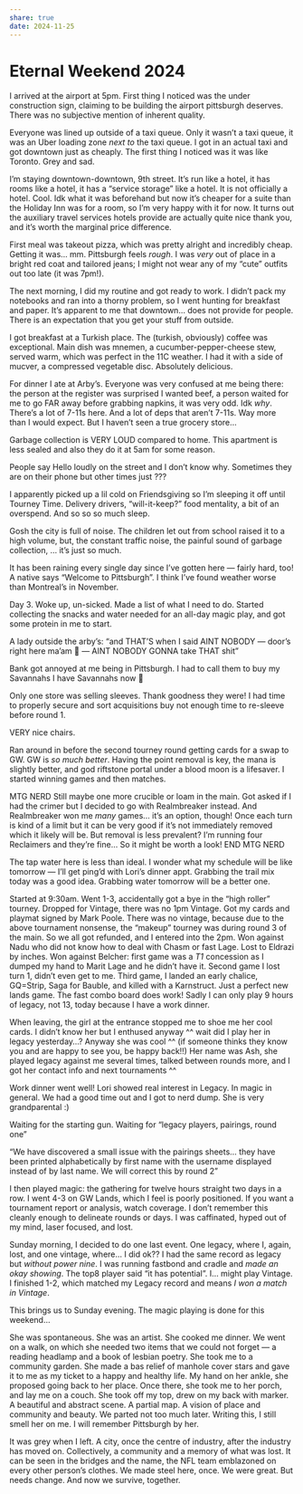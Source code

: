 ```yaml
---
share: true
date: 2024-11-25
---
```


# Eternal Weekend 2024
I arrived at the airport at 5pm. First thing I noticed was the under construction sign, claiming to be building the airport pittsburgh deserves. There was no subjective mention of inherent quality.

Everyone was lined up outside of a taxi queue. Only it wasn’t a taxi queue, it was an Uber loading zone *next to* the taxi queue. I got in an actual taxi and got downtown just as cheaply. The first thing I noticed was it was like Toronto. Grey and sad.

I’m staying downtown-downtown, 9th street. It’s run like a hotel, it has rooms like a hotel, it has a “service storage” like a hotel. It is not officially a hotel. Cool. Idk what it was beforehand but now it’s cheaper for a suite than the Holiday Inn was for a room, so I’m very happy with it for now. It turns out the auxiliary travel services hotels provide are actually quite nice thank you, and it’s worth the marginal price difference.

First meal was takeout pizza, which was pretty alright and incredibly cheap. Getting it was… mm. Pittsburgh feels *rough*. I was *very* out of place in a bright red coat and tailored jeans; I might not wear any of my “cute” outfits out too late (it was 7pm!).

The next morning, I did my routine and got ready to work. I didn’t pack my notebooks and ran into a thorny problem, so I went hunting for breakfast and paper. It’s apparent to me that downtown… does not provide for people. There is an expectation that you get your stuff from outside.

I got breakfast at a Turkish place. The (turkish, obviously) coffee was exceptional. Main dish was mnemen, a cucumber-pepper-cheese stew, served warm, which was perfect in the 11C weather. I had it with a side of mucver, a compressed vegetable disc. Absolutely delicious.

For dinner I ate at Arby’s. Everyone was very confused at me being there: the person at the register was surprised I wanted beef, a person waited for me to go FAR away before grabbing napkins, it was very odd. Idk *why*. There’s a lot of 7-11s here. And a lot of deps that aren’t 7-11s. Way more than I would expect. But I haven’t seen a true grocery store…

Garbage collection is VERY LOUD compared to home. This apartment is less sealed and also they do it at 5am for some reason.

People say Hello loudly on the street and I don’t know why. Sometimes they are on their phone but other times just ???

I apparently picked up a lil cold on Friendsgiving so I’m sleeping it off until Tourney Time. Delivery drivers, “will-it-keep?” food mentality, a bit of an overspend. And so so so much sleep.

Gosh the city is full of noise. The children let out from school raised it to a high volume, but, the constant traffic noise, the painful sound of garbage collection, … it’s just so much.

It has been raining every single day since I’ve gotten here — fairly hard, too! A native says “Welcome to Pittsburgh”. I think I’ve found weather worse than Montreal’s in November.

Day 3. Woke up, un-sicked. Made a list of what I need to do. Started collecting the snacks and water needed for an all-day magic play, and got some protein in me to start.

A lady outside the arby’s: “and THAT’S when I said AINT NOBODY — door’s right here ma’am 🙂 — AINT NOBODY GONNA take THAT shit”

Bank got annoyed at me being in Pittsburgh. I had to call them to buy my Savannahs I have Savannahs now 💖

Only one store was selling sleeves. Thank goodness they were! I had time to properly secure and sort acquisitions buy not enough time to re-sleeve before round 1.

VERY nice chairs.

Ran around in before the second tourney round getting cards for a swap to GW. GW is *so much better*. Having the point removal is key, the mana is slightly better, and god riftstone portal under a blood moon is a lifesaver. I started winning games and then matches.

MTG NERD
Still maybe one more crucible or loam in the main. Got asked if I had the crimer but I decided to go with Realmbreaker instead. And Realmbreaker won me *many* games… it’s an option, though! Once each turn is kind of a limit but it can be very good if it’s not immediately removed which it likely will be. But removal is less prevalent? I’m running four Reclaimers and they’re fine… So it might be worth a look!
END MTG NERD

The tap water here is less than ideal. I wonder what my schedule will be like tomorrow — I’ll get ping’d with Lori’s dinner appt. Grabbing the trail mix today was a good idea. Grabbing water tomorrow will be a better one.

Started at 9:30am. Went 1-3, accidentally got a bye in the “high roller” tourney. Dropped for Vintage, there was no 1pm Vintage. Got my cards and playmat signed by Mark Poole. There was no vintage, because due to the above tournament nonsense, the “makeup” tourney was during round 3 of the main. So we all got refunded, and I entered into the 2pm. Won against Nadu who did not know how to deal with Chasm or fast Lage. Lost to Eldrazi by inches. Won against Belcher: first game was a *T1* concession as I dumped my hand to Marit Lage and he didn’t have it. Second game I lost turn 1, didn’t even get to me. Third game, I landed an early chalice, GQ=Strip, Saga for Bauble, and killed with a Karnstruct. Just a perfect new lands game. The fast combo board does work! Sadly I can only play 9 hours of legacy, not 13, today because I have a work dinner.

When leaving, the girl at the entrance stopped me to shoe me her cool cards. I didn’t know her but I enthused anyway ^^ wait did I play her in legacy yesterday…? Anyway she was cool ^^ (if someone thinks they know you and are happy to see you, be happy back!!) Her name was Ash, she played legacy against me several times, talked between rounds more, and I got her contact info and next tournaments ^^

Work dinner went well! Lori showed real interest in Legacy. In magic in general. We had a good time out and I got to nerd dump. She is very grandparental :)

Waiting for the starting gun. Waiting for “legacy players, pairings, round one”

“We have discovered a small issue with the pairings sheets… they have been printed alphabetically by first name with the username displayed instead of by last name. We will correct this by round 2”

I then played magic: the gathering for twelve hours straight two days in a row. I went 4-3 on GW Lands, which I feel is poorly positioned. If you want a tournament report or analysis, watch coverage. I don’t remember this cleanly enough to delineate rounds or days. I was caffinated, hyped out of my mind, laser focused, and lost.

Sunday morning, I decided to do one last event. One legacy, where I, again, lost, and one vintage, where… I did ok?? I had the same record as legacy but *without power nine*. I was running fastbond and cradle and *made an okay showing*. The top8 player said “it has potential”. I… might play Vintage. I finished 1-2, which matched my Legacy record and means *I won a match in Vintage*.

This brings us to Sunday evening. The magic playing is done for this weekend…

She was spontaneous. She was an artist. She cooked me dinner. We went on a walk, on which she needed two items that we could not forget — a reading headlamp and a book of lesbian poetry. She took me to a community garden. She made a bas relief of manhole cover stars and gave it to me as my ticket to a happy and healthy life. My hand on her ankle, she proposed going back to her place. Once there, she took me to her porch, and lay me on a couch. She took off my top, drew on my back with marker. A beautiful and abstract scene. A partial map. A vision of place and community and beauty. We parted not too much later. Writing this, I still smell her on me. I will remember Pittsburgh by her.

It was grey when I left. A city, once the centre of industry, after the industry has moved on. Collectively, a community and a memory of what was lost. It can be seen in the bridges and the name, the NFL team emblazoned on every other person’s clothes. We made steel here, once. We were great. But needs change. And now we survive, together.